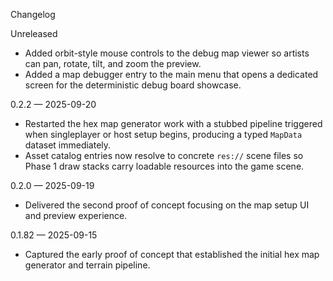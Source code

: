 Changelog

Unreleased
- Added orbit-style mouse controls to the debug map viewer so artists can pan, rotate, tilt, and zoom the preview.
- Added a map debugger entry to the main menu that opens a dedicated screen for the deterministic debug board showcase.

0.2.2 — 2025-09-20
- Restarted the hex map generator work with a stubbed pipeline triggered when singleplayer or host setup begins, producing a typed `MapData` dataset immediately.
- Asset catalog entries now resolve to concrete `res://` scene files so Phase 1 draw stacks carry loadable resources into the game scene.

0.2.0 — 2025-09-19
- Delivered the second proof of concept focusing on the map setup UI and preview experience.

0.1.82 — 2025-09-15
- Captured the early proof of concept that established the initial hex map generator and terrain pipeline.
